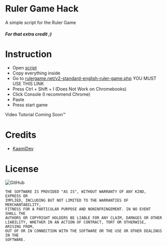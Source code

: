 # Ruler Game Hack
A simple script for the Ruler Game
##### For that extra credit ;)

# Instruction
- Open [script]()
- Copy everything inside
- Go to [rulergame.net/v2-standard-english-ruler-game.php](https://www.rulergame.net/v2-standard-english-ruler-game.php) YOU MUST USE THIS LINK
- Press Ctrl + Shift + I (Does Not Work on Chromebooks)
- Click Console (I recommend Chrome)
- Paste
- Press start game

Video Tutorial Coming Soon™

# Credits
- [KaamiDev](https://github.com/KaamiDev)

# License
![GitHub](https://img.shields.io/github/license/Tacosheel/Ruler-game-hack?style=for-the-badge)
```
THE SOFTWARE IS PROVIDED "AS IS", WITHOUT WARRANTY OF ANY KIND, EXPRESS OR
IMPLIED, INCLUDING BUT NOT LIMITED TO THE WARRANTIES OF MERCHANTABILITY,
FITNESS FOR A PARTICULAR PURPOSE AND NONINFRINGEMENT. IN NO EVENT SHALL THE
AUTHORS OR COPYRIGHT HOLDERS BE LIABLE FOR ANY CLAIM, DAMAGES OR OTHER
LIABILITY, WHETHER IN AN ACTION OF CONTRACT, TORT OR OTHERWISE, ARISING FROM,
OUT OF OR IN CONNECTION WITH THE SOFTWARE OR THE USE OR OTHER DEALINGS IN THE
SOFTWARE.
```
